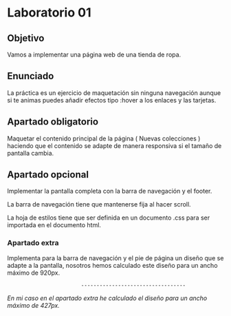 # Laboratorio 01

## **Objetivo**
<p>Vamos a implementar una página web de una tienda de ropa.</p>

## **Enunciado**
<p>La práctica es un ejercicio de maquetación sin ninguna navegación aunque si te animas puedes añadir efectos tipo :hover a los enlaces y las tarjetas.</p>

## **Apartado obligatorio**
<p>Maquetar el contenido principal de la página ( Nuevas colecciones ) haciendo que el contenido se adapte de manera responsiva si el tamaño de pantalla cambia.</p>

## **Apartado opcional**
<p>Implementar la pantalla completa con la barra de navegación y el footer.</p>

<p>La barra de navegación tiene que mantenerse fija al hacer scroll.</p>

<p>La hoja de estilos tiene que ser definida en un documento .css para ser importada en el documento html.</p>

### **Apartado extra**
<p>Implementa para la barra de navegación y el pie de página un diseño que se adapte a la pantalla, nosotros hemos calculado este diseño para un ancho máximo de 920px.</p>

                            ----------------------------------

*En mi caso en el apartado extra he calculado el diseño para un ancho máximo de 427px.*